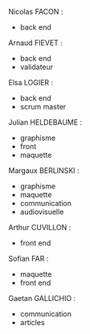 Nicolas FACON :
- back end

Arnaud FIEVET :
- back end
- validateur

Elsa LOGIER :
- back end
- scrum master

Julian HELDEBAUME :
- graphisme
- front
- maquette

Margaux BERLINSKI :
- graphisme
- maquette
- communication
- audiovisuelle

Arthur CUVILLON :
- front end

Sofian FAR :
- maquette
- front end

Gaetan GALLICHIO :
- communication
- articles
